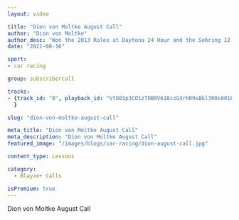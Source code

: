 ```yaml
---
layout: video

title: "Dion von Moltke August Call"
author: "Dion von Moltke"
author_desc: "Won the 2013 Rolex at Daytona 24 Hour and the Sebring 12 Hour twice"
date: "2021-08-16"

sport:
- car racing

group: subscribercall

tracks:
- {track_id: "0", playback_id: "VtO01p3CO1zTOBRV618czGXrhR9sBkl300s001FmBYqmTM", lesson_name: "Dion von Moltke August Call", lesson_desc: "Dion von Moltke August Call<br /> <br />"
  }

slug: "dion-von-moltke-august-call"

meta_title: "Dion von Moltke August Call"
meta_description: "Dion von Moltke August Call"
featured_image: "/images/blogs/car-racing/dion-august-call.jpg"

content_type: Lessons

category:
  - Blayze+ Calls

isPremium: true
---
```



Dion von Moltke August Call